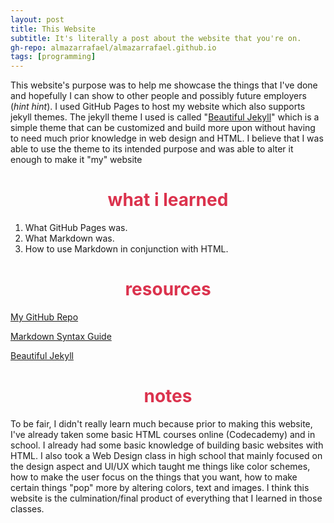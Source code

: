 ```yaml
---
layout: post
title: This Website
subtitle: It's literally a post about the website that you're on.
gh-repo: almazarrafael/almazarrafael.github.io
tags: [programming]
---
```

This website's purpose was to help me showcase the things that I've done and hopefully I can show to other people and possibly future employers (*hint hint*). I used GitHub Pages to host my website which also supports jekyll themes. The jekyll theme I used is called "[Beautiful Jekyll](https://deanattali.com/beautiful-jekyll/)" which is a simple theme that can be customized and build more upon without having to need much prior knowledge in web design and HTML. I believe that I was able to use the theme to its intended purpose and was able to alter it enough to make it "my" website

<h1> <center> <font color="#DB324D"> what i learned </font> </center> </h1>

1. What GitHub Pages was.
2. What Markdown was.
3. How to use Markdown in conjunction with HTML.

<h1> <center> <font color="#DB324D"> resources </font> </center> </h1>

[My GitHub Repo](https://github.com/almazarrafael/almazarrafael.github.io)

[Markdown Syntax Guide](https://www.markdownguide.org/basic-syntax/#lists)

[Beautiful Jekyll](https://deanattali.com/beautiful-jekyll/)

<h1> <center> <font color="#DB324D"> notes </font> </center> </h1>

To be fair, I didn't really learn much because prior to making this website, I've already taken some basic HTML courses online (Codecademy) and in school. I already had some basic knowledge of building basic websites with HTML. I also took a Web Design class in high school that mainly focused on the design aspect and UI/UX which taught me things like color schemes, how to make the user focus on the things that you want, how to make certain things "pop" more by altering colors, text and images. I think this website is the culmination/final product of everything that I learned in those classes.
